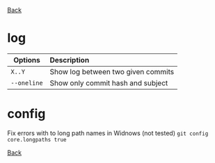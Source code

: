 [Back](README.md)

# log

Options | Description 
---|:---
`X..Y` | Show log between two given commits
`--oneline` | Show only commit hash and subject

# config
Fix errors with to long path names in Widnows (not tested)
`git config core.longpaths true`

[Back](README.md)